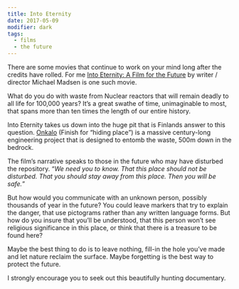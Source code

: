 ```yaml
---
title: Into Eternity
date: 2017-05-09
modifier: dark
tags:
  - films
  - the future
---
```


There are some movies that continue to work on your mind long after the credits have rolled. For me [Into Eternity: A Film for the Future](//www.imdb.com/title/tt1194612/) by writer / director Michael Madsen is one such movie. 

What do you do with waste from Nuclear reactors that will remain deadly to all life for 100,000 years? It’s a great swathe of time, unimaginable to most, that spans more than ten times the length of our entire history. 

Into Eternity takes us down into the huge pit that is Finlands answer to this question. [Onkalo](//www.posiva.fi/en/final_disposal/onkalo#.WRFu31MrImI) (Finish for “hiding place”) is a massive century-long engineering project that is designed to entomb the waste, 500m down in the bedrock. 

The film’s narrative speaks to those in the future who may have disturbed the repository. “_We need you to know. That this place should not be disturbed. That you should stay away from this place. Then you will be safe._”

But how would you communicate with an unknown person, possibly thousands of year in the future? You could leave markers that try to explain the danger, that use pictograms rather than any written language forms. But how do you insure that you’ll be understood, that this person won’t see religious significance in this place, or think that there is a treasure to be found here? 

Maybe the best thing to do is to leave nothing, fill-in the hole you’ve made and let nature reclaim the surface. Maybe forgetting is the best way to protect the future.

I strongly encourage you to seek out this beautifully hunting documentary. 


